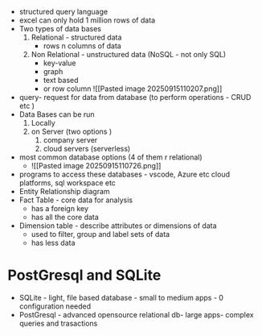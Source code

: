 - structured query language
- excel can only hold 1 million rows of data
- Two types of data bases
	1. Relational - structured data
		- rows n columns of data
	2. Non Relational - unstructured data (NoSQL - not only SQL)
		- key-value
		- graph
		- text based
		- or row column
	![[Pasted image 20250915110207.png]]
- query- request for data from database (to perform operations - CRUD etc )
- Data Bases can be run
	1. Locally
	2. on Server  (two options )
		1. company server 
		2. cloud servers (serverless)
- most common database options (4 of them r relational)
	- ![[Pasted image 20250915110726.png]]
- programs to access these databases - vscode, Azure etc cloud platforms, sql workspace etc
- Entity Relationship diagram
- Fact Table - core data for analysis
	- has a foreign key 
	- has all the core data 
- Dimension table - describe attributes or dimensions of data 
	- used to filter, group and label sets of data 
	- has less data
# PostGresql and SQLite
- SQLite - light, file based database - small to medium apps - 0 configuration needed
- PostGresql - advanced opensource relational db- large apps- complex queries and trasactions


